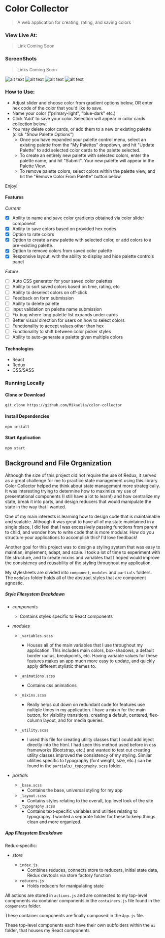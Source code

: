 # Color Collector

> A web application for creating, rating, and saving colors

### View Live At:

> Link Coming Soon

### ScreenShots

> Links Coming Soon

![alt text](./screenshots/mobileView.png)
![alt text](./screenshots/desktopView.png)
![alt text](./screenshots/colorCardView.png)
![alt text](./screenshots/shredLoginPage.png)

### How to Use:

- Adjust slider and choose color from gradient options below, OR
  enter hex code of the color that you'd like to save.
- Name your color ("primary-light", "blue-dark" etc.)
- Click 'Add' to save your color. Selection will appear in color cards collection below.
- You may delete color cards, or add them to a new or existing palette (click "Show Palette Options")
  - Once you have expanded your palette control menu, select an
    existing palette from the "My Palettes" dropdown, and hit "Update Palette" to add selected color cards to the palette selected.
  - To create an entirely new palette with selected colors, enter the palette name, and hit "Submit". Your new palette will appear in the Palette View.
  - To remove palette colors, select colors within the palette view, and hit the "Remove Color From Palette" button below.

Enjoy!

#### Features

_Current_

- [x] Ability to name and save color gradients obtained via color slider component
- [x] Ability to save colors based on provided hex codes
- [x] Option to rate colors
- [x] Option to create a new palette with selected color, or add colors to a pre-existing palette.
- [x] Option to remove colors from saved color palette
- [x] Responsive layout, with the ability to display and hide palette controls panel

_Future_

- [ ] Auto CSS generator for your saved color palettes
- [ ] Ability to sort saved colors based on time, rating, etc
- [ ] Ability to deselect colors on off-click
- [ ] Feedback on form submission
- [ ] Ability to delete palette
- [ ] Input validation on palette name submission
- [ ] Fix bug where long palette list expands under cards
- [ ] Better visual direction for users on how to select colors
- [ ] Functionality to accept values other than hex
- [ ] Functionality to shift between color picker styles
- [ ] Ability to auto-generate a palette given multiple colors

#### Technologies

- React
- Redux
- CSS/SASS

### Running Locally

#### Clone or Download

`git clone https://github.com/Mikaelia/color-collector`

#### Install Dependencies

`npm install`

#### Start Application

`npm start`

## Background and File Organization

Although the size of this project did not require the use of Redux, it served as a great challenge for me to practice state management using this library. Color Collector helped me think about state management more strategically. It was interesting trying to determine how to maximize my use of presentational components (I still have a lot to learn!) and how centralize my state, break it into parts, and design reducers that would manipulate the state in the way that I wanted.

One of my main interests is learning how to design code that is maintainable and scalable. Although it was great to have all of my state maintained in a single place, I did feel that I was excessively passing functions from parent to child, and wonder how to write code that is more modular. How do you structure your applications to accomplish this? I'd love feedback!

Another goal for this project was to design a styling system that was easy to maintian, implement, adapt, and scale. I took a lot of time to experiment with file structure, and to create mixins and variables that I hoped would improve the consistency and reusability of the styling throughout my application.

My stylesheets are divided into `component`, `modules` and `partials` folders. The `modules` folder holds all of the abstract styles that are component agnostic.

##### Style Filesystem Breakdown

- _components_

  - Contains styles specific to React components

- _modules_

  - `_variables.scss`

    - Houses all of the main variables that I use throughout my application. This includes main colors, box-shadows, a default border radius, breakpoints, etc. Having variable values for these features makes an app much more easy to update, and quickly apply different stylistic themes to.

  - `_animations.scss`

    - Contains css animations

  - `_mixins.scss`

    - Really helps cut down on redundant code for features use nultiple times in my application. I have a mixin for the main button, for visibility transitions, creating a default, centered, flex-column layout, and for media queries.

  - `_utility.scss`
    - I used this file for creating utility classes that I could add inject directly into the html. I had seen this method used before in css frameworks (Bootstrap, etc.) and wanted to test out creating utility classes improved the consistency of my styling. Similar utilities specific to typography (font weight, size, etc.) can be found in the `partials/_typography.scss` folder.

- _partials_
  - `_base.scss`
    - Contains the base, universal styling for my app
  - `_layout.scss`
    - Contains styles relating to the overall, top level look of the site
  - `_typography.scss`
    - Contains text-specific variables and utilities relating to typography. I wanted a separate folder for these to keep things clean and more organized.

##### App Filesystem Breakdown

Redux-specific:

- _store_

  - `index.js`
    - Combines reduces, connects store to reducers, initial state data, Redux devtools via store factory function
  - `reducers.js`
    - Holds reducers for manipulating state

All actions are stored in `actions.js` and are connected to my top-level components via container components in the `containers.js` file found in the `components` folder.

These container components are finally composed in the `App.js` file.

These top-level components each have their own subfolders within the `ui` folder, that houses my React components
